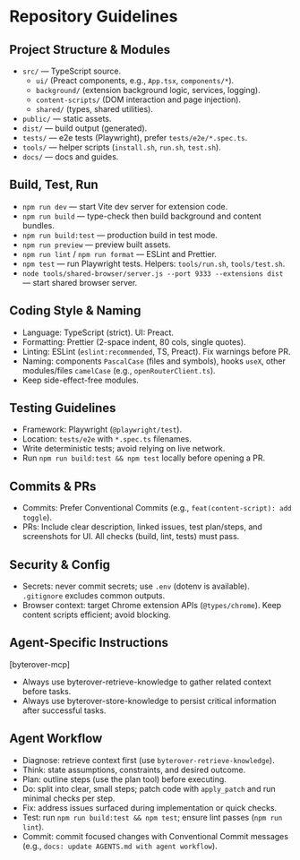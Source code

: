 # Repository Guidelines

## Project Structure & Modules
- `src/` — TypeScript source.
  - `ui/` (Preact components, e.g., `App.tsx`, `components/*`).
  - `background/` (extension background logic, services, logging).
  - `content-scripts/` (DOM interaction and page injection).
  - `shared/` (types, shared utilities).
- `public/` — static assets.
- `dist/` — build output (generated).
- `tests/` — e2e tests (Playwright), prefer `tests/e2e/*.spec.ts`.
- `tools/` — helper scripts (`install.sh`, `run.sh`, `test.sh`).
- `docs/` — docs and guides.

## Build, Test, Run
- `npm run dev` — start Vite dev server for extension code.
- `npm run build` — type-check then build background and content bundles.
- `npm run build:test` — production build in test mode.
- `npm run preview` — preview built assets.
- `npm run lint` / `npm run format` — ESLint and Prettier.
- `npm test` — run Playwright tests. Helpers: `tools/run.sh`, `tools/test.sh`.
- `node tools/shared-browser/server.js --port 9333 --extensions dist` — start shared browser server.

## Coding Style & Naming
- Language: TypeScript (strict). UI: Preact.
- Formatting: Prettier (2-space indent, 80 cols, single quotes).
- Linting: ESLint (`eslint:recommended`, TS, Preact). Fix warnings before PR.
- Naming: components `PascalCase` (files and symbols), hooks `useX`, other modules/files `camelCase` (e.g., `openRouterClient.ts`).
- Keep side-effect-free modules.

## Testing Guidelines
- Framework: Playwright (`@playwright/test`).
- Location: `tests/e2e` with `*.spec.ts` filenames.
- Write deterministic tests; avoid relying on live network.
- Run `npm run build:test && npm test` locally before opening a PR.

## Commits & PRs
- Commits: Prefer Conventional Commits (e.g., `feat(content-script): add toggle`).
- PRs: Include clear description, linked issues, test plan/steps, and screenshots for UI. All checks (build, lint, tests) must pass.

## Security & Config
- Secrets: never commit secrets; use `.env` (dotenv is available). `.gitignore` excludes common outputs.
- Browser context: target Chrome extension APIs (`@types/chrome`). Keep content scripts efficient; avoid blocking.

## Agent-Specific Instructions
[byterover-mcp]
- Always use byterover-retrieve-knowledge to gather related context before tasks.
- Always use byterover-store-knowledge to persist critical information after successful tasks.

## Agent Workflow
- Diagnose: retrieve context first (use `byterover-retrieve-knowledge`).
- Think: state assumptions, constraints, and desired outcome.
- Plan: outline steps (use the plan tool) before executing.
- Do: split into clear, small steps; patch code with `apply_patch` and run minimal checks per step.
- Fix: address issues surfaced during implementation or quick checks.
- Test: run `npm run build:test && npm test`; ensure lint passes (`npm run lint`).
- Commit: commit focused changes with Conventional Commit messages (e.g., `docs: update AGENTS.md with agent workflow`).
